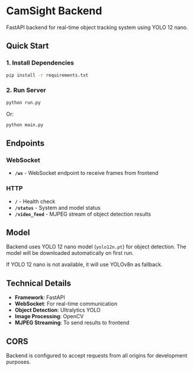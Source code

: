 # CamSight Backend

FastAPI backend for real-time object tracking system using YOLO 12 nano.

## Quick Start

### 1. Install Dependencies

```bash
pip install -r requirements.txt
```

### 2. Run Server

```bash
python run.py
```

Or:

```bash
python main.py
```

## Endpoints

### WebSocket

- **`/ws`** - WebSocket endpoint to receive frames from frontend

### HTTP

- **`/`** - Health check
- **`/status`** - System and model status
- **`/video_feed`** - MJPEG stream of object detection results

## Model

Backend uses YOLO 12 nano model (`yolo12n.pt`) for object detection. The model will be downloaded automatically on first run.

If YOLO 12 nano is not available, it will use YOLOv8n as fallback.

## Technical Details

- **Framework**: FastAPI
- **WebSocket**: For real-time communication
- **Object Detection**: Ultralytics YOLO
- **Image Processing**: OpenCV
- **MJPEG Streaming**: To send results to frontend

## CORS

Backend is configured to accept requests from all origins for development purposes.
